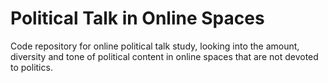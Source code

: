 # Political Talk in Online Spaces
Code repository for online political talk study, looking into the amount, diversity and tone of political content in online spaces that are not devoted to politics.
